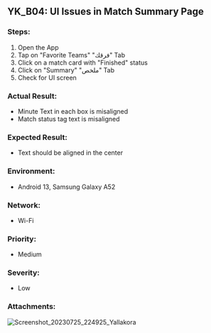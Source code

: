 ## YK_B04: UI Issues in Match Summary Page

### Steps:
1. Open the App
2. Tap on "Favorite Teams" "فرقك" Tab
3. Click on a match card with "Finished" status
4. Click on "Summary" "ملخص" Tab
5. Check for UI screen

### Actual Result:
- Minute Text in each box is misaligned
- Match status tag text is misaligned

### Expected Result:
- Text should be aligned in the center

### Environment:
- Android 13, Samsung Galaxy A52

### Network:
- Wi-Fi

### Priority: 
- Medium

### Severity:
- Low

### Attachments:
![Screenshot_20230725_224925_Yallakora](https://github.com/mohammedtaher95/QC_Technical_Task/assets/57681860/1a6e8023-8a4c-4976-b8a4-e15ed6ddc7e0)
